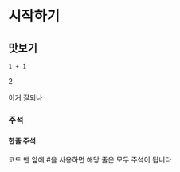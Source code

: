 # 시작하기

## 맛보기

```
1 + 1
```

2



이거 잘되나

### 주석

#### &#x20;한줄 주석

코드 맨 앞에 #을 사용하면 해당 줄은 모두 주석이 됩니다
